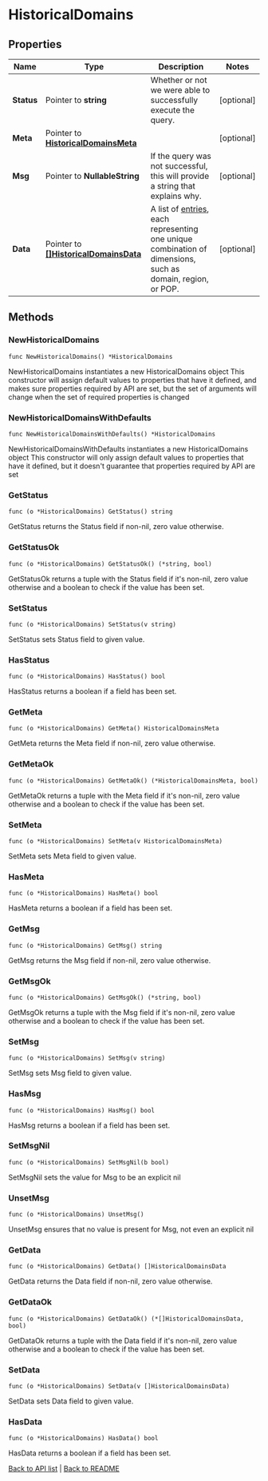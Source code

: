 # HistoricalDomains

## Properties

Name | Type | Description | Notes
------------ | ------------- | ------------- | -------------
**Status** | Pointer to **string** | Whether or not we were able to successfully execute the query. | [optional] 
**Meta** | Pointer to [**HistoricalDomainsMeta**](HistoricalDomainsMeta.md) |  | [optional] 
**Msg** | Pointer to **NullableString** | If the query was not successful, this will provide a string that explains why. | [optional] 
**Data** | Pointer to [**[]HistoricalDomainsData**](HistoricalDomainsData.md) | A list of [entries](#entry-data-model), each representing one unique combination of dimensions, such as domain, region, or POP. | [optional] 

## Methods

### NewHistoricalDomains

`func NewHistoricalDomains() *HistoricalDomains`

NewHistoricalDomains instantiates a new HistoricalDomains object
This constructor will assign default values to properties that have it defined,
and makes sure properties required by API are set, but the set of arguments
will change when the set of required properties is changed

### NewHistoricalDomainsWithDefaults

`func NewHistoricalDomainsWithDefaults() *HistoricalDomains`

NewHistoricalDomainsWithDefaults instantiates a new HistoricalDomains object
This constructor will only assign default values to properties that have it defined,
but it doesn't guarantee that properties required by API are set

### GetStatus

`func (o *HistoricalDomains) GetStatus() string`

GetStatus returns the Status field if non-nil, zero value otherwise.

### GetStatusOk

`func (o *HistoricalDomains) GetStatusOk() (*string, bool)`

GetStatusOk returns a tuple with the Status field if it's non-nil, zero value otherwise
and a boolean to check if the value has been set.

### SetStatus

`func (o *HistoricalDomains) SetStatus(v string)`

SetStatus sets Status field to given value.

### HasStatus

`func (o *HistoricalDomains) HasStatus() bool`

HasStatus returns a boolean if a field has been set.

### GetMeta

`func (o *HistoricalDomains) GetMeta() HistoricalDomainsMeta`

GetMeta returns the Meta field if non-nil, zero value otherwise.

### GetMetaOk

`func (o *HistoricalDomains) GetMetaOk() (*HistoricalDomainsMeta, bool)`

GetMetaOk returns a tuple with the Meta field if it's non-nil, zero value otherwise
and a boolean to check if the value has been set.

### SetMeta

`func (o *HistoricalDomains) SetMeta(v HistoricalDomainsMeta)`

SetMeta sets Meta field to given value.

### HasMeta

`func (o *HistoricalDomains) HasMeta() bool`

HasMeta returns a boolean if a field has been set.

### GetMsg

`func (o *HistoricalDomains) GetMsg() string`

GetMsg returns the Msg field if non-nil, zero value otherwise.

### GetMsgOk

`func (o *HistoricalDomains) GetMsgOk() (*string, bool)`

GetMsgOk returns a tuple with the Msg field if it's non-nil, zero value otherwise
and a boolean to check if the value has been set.

### SetMsg

`func (o *HistoricalDomains) SetMsg(v string)`

SetMsg sets Msg field to given value.

### HasMsg

`func (o *HistoricalDomains) HasMsg() bool`

HasMsg returns a boolean if a field has been set.

### SetMsgNil

`func (o *HistoricalDomains) SetMsgNil(b bool)`

 SetMsgNil sets the value for Msg to be an explicit nil

### UnsetMsg
`func (o *HistoricalDomains) UnsetMsg()`

UnsetMsg ensures that no value is present for Msg, not even an explicit nil
### GetData

`func (o *HistoricalDomains) GetData() []HistoricalDomainsData`

GetData returns the Data field if non-nil, zero value otherwise.

### GetDataOk

`func (o *HistoricalDomains) GetDataOk() (*[]HistoricalDomainsData, bool)`

GetDataOk returns a tuple with the Data field if it's non-nil, zero value otherwise
and a boolean to check if the value has been set.

### SetData

`func (o *HistoricalDomains) SetData(v []HistoricalDomainsData)`

SetData sets Data field to given value.

### HasData

`func (o *HistoricalDomains) HasData() bool`

HasData returns a boolean if a field has been set.


[Back to API list](../README.md#documentation-for-api-endpoints) | [Back to README](../README.md)
